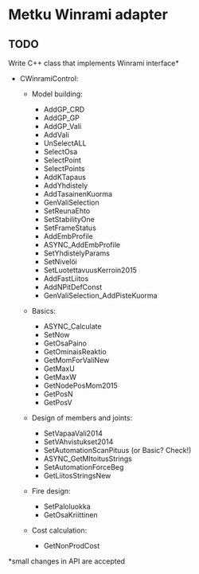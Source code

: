 # Metku Winrami adapter

## TODO
Write C++ class that implements Winrami interface*
  * CWinramiControl:
    - Model building:
        - AddGP_CRD
        - AddGP_GP
        - AddGP_Vali
        - AddVali
        - UnSelectALL
        - SelectOsa
        - SelectPoint
        - SelectPoints
        - AddKTapaus
        - AddYhdistely
        - AddTasainenKuorma
        - GenValiSelection
        - SetReunaEhto
        - SetStabilityOne
        - SetFrameStatus
        - AddEmbProfile
        - ASYNC_AddEmbProfile
        - SetYhdistelyParams
        - SetNivelöi
        - SetLuotettavuusKerroin2015
        - AddFastLiitos
        - AddNPitDefConst
        - GenValiSelection_AddPisteKuorma

    - Basics:
        - ASYNC_Calculate
        - SetNow
        - GetOsaPaino
        - GetOminaisReaktio
        - GetMomForValiNew
        - GetMaxU
        - GetMaxW
        - GetNodePosMom2015
        - GetPosN
        - GetPosV

    - Design of members and joints:
        - SetVapaaVali2014
        - SetVAhvistukset2014
        - SetAutomationScanPituus (or Basic? Check!)
        - ASYNC_GetMItoitusStrings
        - SetAutomationForceBeg
        - GetLiitosStringsNew

    - Fire design:
        - SetPaloluokka
        - GetOsaKriittinen

    - Cost calculation:
        - GetNonProdCost

*small changes in API are accepted

